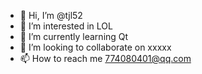 - 👋 Hi, I’m @tjl52
- 👀 I’m interested in LOL
- 🌱 I’m currently learning Qt
- 💞️ I’m looking to collaborate on xxxxx
- 📫 How to reach me 774080401@qq.com

<!---
tjl52/tjl52 is a ✨ special ✨ repository because its `README.md` (this file) appears on your GitHub profile.
You can click the Preview link to take a look at your changes.
--->
